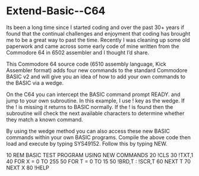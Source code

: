 # Extend-Basic--C64

Its been a long time since I started coding and over the past 30+ years if found that the continual challenges and enjoyment that coding has brought me to be a great way to past the time. Recently I was cleaning up some old paperwork and came across some early code of mine written from the Commodore 64 in 6502 assembler and I thought I’d share.

This Commodore 64 source code (6510 assembly language, Kick Assembler format) adds four new commands to the standard Commodore BASIC v2 and will give you an idea of how to add your own commands to the BASIC via a wedge.

On the C64 you can intercept the BASIC command prompt READY. and jump to your own subroutine. In this example, I use ! key as the wedge. If the ! is missing it returns to BASIC normally. If the ! is found then the subroutine will check the next available characters to determine whether they match a known command.

By using the wedge method you can also access these new BASIC commands within your own BASIC programs. Compile the above code then load and execute by typing SYS49152. Follow this by typing NEW.

10 REM BASIC TEST PROGRAM USING NEW COMMANDS
20 !CLS
30 !TXT,1
40 FOR X = 0 TO 255
50 FOR T = 0 TO 15
50 !BRD,T : !SCR,T
60 NEXT T
70 NEXT X
80 !HELP
